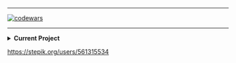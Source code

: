
___
[![codewars](https://www.codewars.com/users/Harlok/badges/large)](https://www.codewars.com/users/Harlok)
___

<details>
<summary><b> Current Project</b></summary>


[![Julia Repo Card](https://github-readme-stats.vercel.app/api/pin/?username=Harlok13&repo=Julia)](https://github.com/Harlok13/Julia)

</details>

https://stepik.org/users/561315534
<!--
**Harlok13/Harlok13** is a ✨ _special_ ✨ repository because its `README.md` (this file) appears on your GitHub profile.

Here are some ideas to get you started:

- 🔭 I’m currently working on ...
- 🌱 I’m currently learning ...
- 👯 I’m looking to collaborate on ...
- 🤔 I’m looking for help with ...
- 💬 Ask me about ...
- 📫 How to reach me: ...
- 😄 Pronouns: ...
- ⚡ Fun fact: ...
-->
